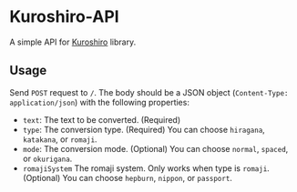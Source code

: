 # Kuroshiro-API

A simple API for [Kuroshiro](https://npmjs.com/package/kuroshiro) library.

## Usage

Send `POST` request to `/`. The body should be a JSON object (`Content-Type: application/json`) with the following properties:

- `text`: The text to be converted. (Required)
- `type`: The conversion type. (Required) You can choose `hiragana`, `katakana`, or `romaji`.
- `mode`: The conversion mode. (Optional) You can choose `normal`, `spaced`, or `okurigana`.
- `romajiSystem` The romaji system. Only works when type is `romaji`. (Optional) You can choose `hepburn`, `nippon`, or `passport`.
